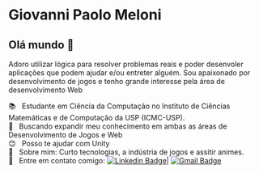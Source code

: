 # Giovanni Paolo Meloni

## Olá mundo 👋
Adoro utilizar lógica para resolver problemas reais e poder desenvoler aplicações que podem ajudar e/ou entreter alguém.
Sou apaixonado por desenvolvimento de jogos e tenho grande interesse pela área de desenvolvimento Web 

:books: &nbsp; Estudante em Ciência da Computação no Instituto de Ciências Matemáticas e de Computação da USP (ICMC-USP).
 <br/> :mag_right: &nbsp; Buscando expandir meu conhecimento em ambas as áreas de Desenvolvimento de Jogos e Web
 <br/> :blush: &nbsp; Posso te ajudar com Unity
 <br/> 💬  &nbsp; Sobre mim: Curto tecnologias, a indústria de jogos e assitir animes.
 <br/> :email: &nbsp; Entre em contato comigo: [![Linkedin Badge](https://img.shields.io/badge/-GiovanniMeloni-blue?style=flat-square&logo=Linkedin&logoColor=white&link=https://www.linkedin.com/in/giomeloni/)](https://www.linkedin.com/in/giomeloni/)| 
[![Gmail Badge](https://img.shields.io/badge/-giovannimeloni@usp.br-c14438?style=flat-square&logo=Gmail&logoColor=white&link=giovanni:giovannimeloni@usp.br)](giovanni:giovannimeloni@usp.br)
